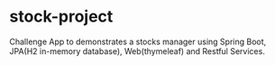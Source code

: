 # stock-project
Challenge App to demonstrates a stocks manager using Spring Boot, JPA(H2 in-memory database), Web(thymeleaf) and Restful Services.
